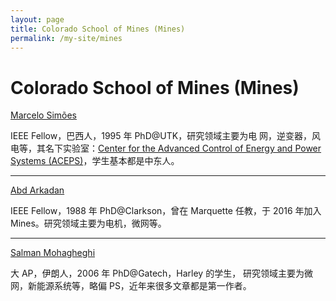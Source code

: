 ```yaml
---
layout: page
title: Colorado School of Mines (Mines)
permalink: /my-site/mines
---
```

# Colorado School of Mines (Mines)

[Marcelo Simões](https://electrical.mines.edu/project/simoes-marcelo/)

IEEE Fellow，巴西人，1995 年 PhD@UTK，研究领域主要为电 网，逆变器，风电等，其名下实验室：[Center for the Advanced Control of Energy and Power Systems (ACEPS)](http://aceps.mines.edu/)，学生基本都是中东人。 

---

[Abd Arkadan](https://inside.mines.edu/~aaarkadan/)

IEEE Fellow，1988 年 PhD@Clarkson，曾在 Marquette 任教，于 2016 年加入 Mines。研究领域主要为电机，微网等。 

---

[Salman Mohagheghi](http://inside.mines.edu/~smohaghe/)

大 AP，伊朗人，2006 年 PhD@Gatech，Harley 的学生， 研究领域主要为微网，新能源系统等，略偏 PS，近年来很多文章都是第一作者。